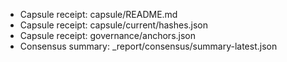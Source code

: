- Capsule receipt: capsule/README.md
- Capsule receipt: capsule/current/hashes.json
- Capsule receipt: governance/anchors.json
- Consensus summary: _report/consensus/summary-latest.json
